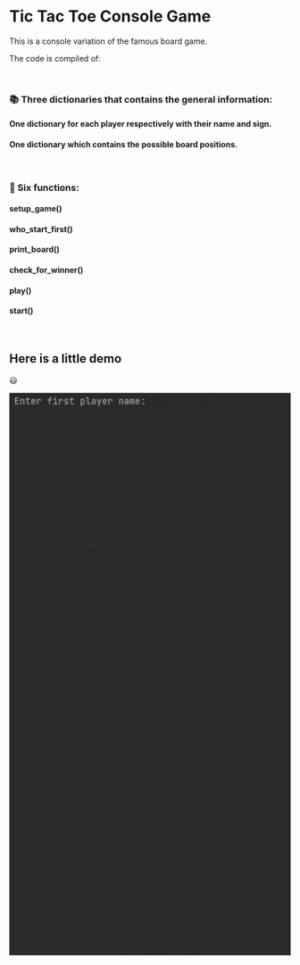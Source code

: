 # Tic Tac Toe Console Game

This is a console variation of the famous board game.

The code is compiled of:

<br/>

### :books: Three dictionaries that contains the general information:
#### One dictionary for each player respectively with their name and sign.      
#### One dictionary which contains the possible board positions.
<br/>

### :scroll: Six functions:
#### setup_game()
#### who_start_first()
#### print_board()
#### check_for_winner()
#### play()
#### start()

<br/>

## Here is a little demo


:smiley:

![](Demo-Game.gif)
